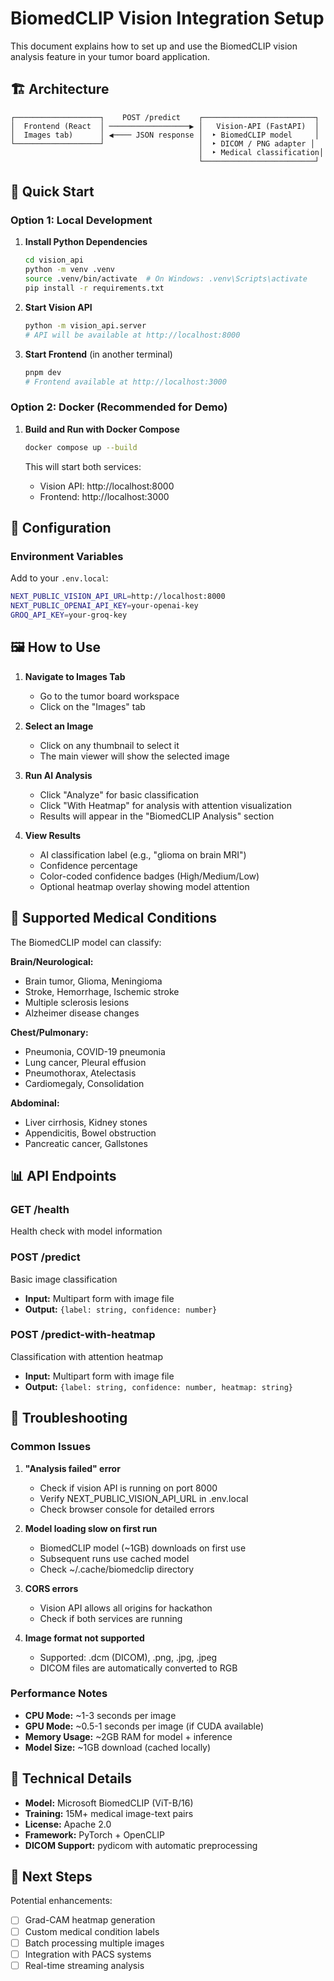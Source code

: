 # BiomedCLIP Vision Integration Setup

This document explains how to set up and use the BiomedCLIP vision analysis feature in your tumor board application.

## 🏗️ Architecture

```
┌───────────────────┐    POST /predict    ┌─────────────────────────┐
│  Frontend (React  │ ──────────────────▶ │   Vision-API (FastAPI)  │
│  Images tab)      │ ◀──── JSON response │  ‣ BiomedCLIP model     │
└───────────────────┘                     │  ‣ DICOM / PNG adapter │
                                          │  ‣ Medical classification│
                                          └─────────────────────────┘
```

## 🚀 Quick Start

### Option 1: Local Development

1. **Install Python Dependencies**
   ```bash
   cd vision_api
   python -m venv .venv
   source .venv/bin/activate  # On Windows: .venv\Scripts\activate
   pip install -r requirements.txt
   ```

2. **Start Vision API**
   ```bash
   python -m vision_api.server
   # API will be available at http://localhost:8000
   ```

3. **Start Frontend** (in another terminal)
   ```bash
   pnpm dev
   # Frontend available at http://localhost:3000
   ```

### Option 2: Docker (Recommended for Demo)

1. **Build and Run with Docker Compose**
   ```bash
   docker compose up --build
   ```

   This will start both services:
   - Vision API: http://localhost:8000
   - Frontend: http://localhost:3000

## 🔧 Configuration

### Environment Variables

Add to your `.env.local`:
```bash
NEXT_PUBLIC_VISION_API_URL=http://localhost:8000
NEXT_PUBLIC_OPENAI_API_KEY=your-openai-key
GROQ_API_KEY=your-groq-key
```

## 🖼️ How to Use

1. **Navigate to Images Tab**
   - Go to the tumor board workspace
   - Click on the "Images" tab

2. **Select an Image**
   - Click on any thumbnail to select it
   - The main viewer will show the selected image

3. **Run AI Analysis**
   - Click "Analyze" for basic classification
   - Click "With Heatmap" for analysis with attention visualization
   - Results will appear in the "BiomedCLIP Analysis" section

4. **View Results**
   - AI classification label (e.g., "glioma on brain MRI")
   - Confidence percentage
   - Color-coded confidence badges (High/Medium/Low)
   - Optional heatmap overlay showing model attention

## 🧠 Supported Medical Conditions

The BiomedCLIP model can classify:

**Brain/Neurological:**
- Brain tumor, Glioma, Meningioma
- Stroke, Hemorrhage, Ischemic stroke
- Multiple sclerosis lesions
- Alzheimer disease changes

**Chest/Pulmonary:**
- Pneumonia, COVID-19 pneumonia
- Lung cancer, Pleural effusion
- Pneumothorax, Atelectasis
- Cardiomegaly, Consolidation

**Abdominal:**
- Liver cirrhosis, Kidney stones
- Appendicitis, Bowel obstruction
- Pancreatic cancer, Gallstones

## 📊 API Endpoints

### GET /health
Health check with model information

### POST /predict
Basic image classification
- **Input:** Multipart form with image file
- **Output:** `{label: string, confidence: number}`

### POST /predict-with-heatmap
Classification with attention heatmap
- **Input:** Multipart form with image file  
- **Output:** `{label: string, confidence: number, heatmap: string}`

## 🐛 Troubleshooting

### Common Issues

1. **"Analysis failed" error**
   - Check if vision API is running on port 8000
   - Verify NEXT_PUBLIC_VISION_API_URL in .env.local
   - Check browser console for detailed errors

2. **Model loading slow on first run**
   - BiomedCLIP model (~1GB) downloads on first use
   - Subsequent runs use cached model
   - Check ~/.cache/biomedclip directory

3. **CORS errors**
   - Vision API allows all origins for hackathon
   - Check if both services are running

4. **Image format not supported**
   - Supported: .dcm (DICOM), .png, .jpg, .jpeg
   - DICOM files are automatically converted to RGB

### Performance Notes

- **CPU Mode:** ~1-3 seconds per image
- **GPU Mode:** ~0.5-1 seconds per image (if CUDA available)
- **Memory Usage:** ~2GB RAM for model + inference
- **Model Size:** ~1GB download (cached locally)

## 🔬 Technical Details

- **Model:** Microsoft BiomedCLIP (ViT-B/16)
- **Training:** 15M+ medical image-text pairs
- **License:** Apache 2.0
- **Framework:** PyTorch + OpenCLIP
- **DICOM Support:** pydicom with automatic preprocessing

## 🎯 Next Steps

Potential enhancements:
- [ ] Grad-CAM heatmap generation
- [ ] Custom medical condition labels
- [ ] Batch processing multiple images
- [ ] Integration with PACS systems
- [ ] Real-time streaming analysis 